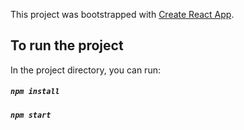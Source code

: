 This project was bootstrapped with [Create React App](https://github.com/facebook/create-react-app).

## To run the project

In the project directory, you can run:

##### `npm install`
##### `npm start`

